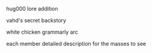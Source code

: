 hug000 lore addition

vahd's secret backstory

white chicken grammarly arc

each member detailed description for the masses to see

